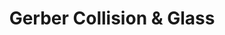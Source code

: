 ---
title: "Gerber Collision & Glass"
url: /naperville/gerber-collision-and-glass/
shop: car repair
---